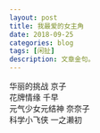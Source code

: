 ```yaml
---
layout: post
title: 我最爱的女主角
date: 2018-09-25
categories: blog
tags: [闲扯]
description: 文章金句。
---
```


华丽的挑战 京子<br>
花牌情缘 千早<br>
元气少女元结神 奈奈子<br>
科学小飞侠 一之濑初
